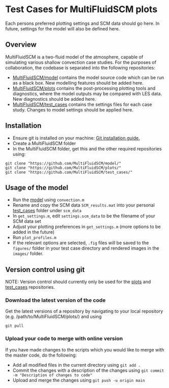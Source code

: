 # Test Cases for MultiFluidSCM plots
Each persons preferred plotting settings and SCM data should go here. In future, settings for the model will also be defined here.

## Overview
MultiFluidSCM is a two-fluid model of the atmosphere, capable of simulating various shallow convection case studies. For the purposes of collaboration, the codebase is separated into the following repositories:
- [MultiFluidSCM/model](https://github.com/MultiFluidSCM/model) contains the model source code which can be run as a black box. New modelling features should be added here.
- [MultiFluidSCM/plots](https://github.com/MultiFluidSCM/plots) contains the post-processing plotting tools and diagnostics, where the model outputs may be compared with LES data. New diagnostics should be added here.
- [MultiFluidSCM/test_cases](https://github.com/MultiFluidSCM/test_cases) contains the settings files for each case study. Changes to model settings should be applied here.

## Installation
- Ensure git is installed on your machine: [Git installation guide.](https://github.com/git-guides/install-git)
- Create a MultiFluidSCM folder
- In the MultiFluidSCM folder, get this and the other required repositories using:
```
git clone "https://github.com/MultiFluidSCM/model/"
git clone "https://github.com/MultiFluidSCM/plots/"
git clone "https://github.com/MultiFluidSCM/test_cases/"
```

## Usage of the model
- Run the [model](https://github.com/MultiFluidSCM/model/) using ```convection.m```
- Rename and copy the SCM data ```SCM_results.mat``` into your personal [test_cases](https://github.com/MultiFluidSCM/test_cases/) folder under ```scm_data```
- In ```get_settings.m```, edit ```settings.scm_data``` to be the filename of your SCM data set
- Adjust your plotting preferences in ```get_settings.m``` (more options to be added in the future)
- Run ```plot_profiles.m```
- If the relevant options are selected, ```.fig``` files will be saved to the ```figures/``` folder in your test case directory and rendered images in the ```images/``` folder.

## Version control using git
NOTE: Version control should currently only be used for the [plots](https://github.com/MultiFluidSCM/test_cases/) and [test_cases](https://github.com/MultiFluidSCM/test_cases/) repositories.

### Download the latest version of the code
Get the latest versions of a repository by navigating to your local repository (e.g. /path/to/MultiFluidSCM/plots/) and using
```
git pull
```

### Upload your code to merge with online version
If you have made changes to the scripts which you would like to merge with the master code, do the following:
- Add all modified files in the current directory using ```git add .```
- Commit the changes with a description of the changes using ```git commit -m "Description of changes to code"```
- Upload and merge the changes using ```git push -u origin main```
